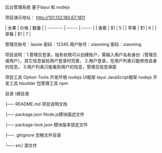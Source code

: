 后台管理系统
基于layui 和 nodejs

项目演示地址： http://101.132.180.67:1811

| 水果        | 价格    |  数量  |
    | --------   | -----:   | :----: |
    | 香蕉        | $1      |   5    |
    | 苹果        | $1      |   6    |
    | 草莓        | $1      |   7    |

管理员账号：laoxie           密码：12345
用户账号：xiaoming           密码：xiaoming

项目说明：1.管理员登录，独有权限可以创建账户，需输入用户名和身份（管理员或用户），其它信息留给用户登录时完善，
         2.用户登录，在用户列表只能修改自身的信息，
         3.用户列表只能看到用户的信息，管理员信息保密

项目工具
Option	Tools
开发环境	nodejs
UI框架	layui
JavaScript框架	nodejs
开发工具	hbuilder
包管理工具	npm

目录
\根目录

├── README.md	项目说明文档

├── package.json	Node.js模块描述文件

├── package-lock.json	模块版本锁定文件

├── .gitignore	忽略文件目录

└── src/	源文件
